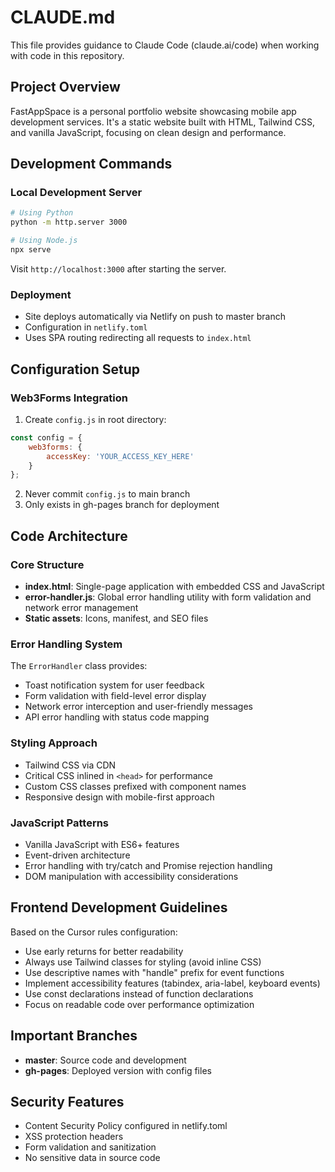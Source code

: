 # CLAUDE.md

This file provides guidance to Claude Code (claude.ai/code) when working with code in this repository.

## Project Overview

FastAppSpace is a personal portfolio website showcasing mobile app development services. It's a static website built with HTML, Tailwind CSS, and vanilla JavaScript, focusing on clean design and performance.

## Development Commands

### Local Development Server
```bash
# Using Python
python -m http.server 3000

# Using Node.js
npx serve
```

Visit `http://localhost:3000` after starting the server.

### Deployment
- Site deploys automatically via Netlify on push to master branch
- Configuration in `netlify.toml`
- Uses SPA routing redirecting all requests to `index.html`

## Configuration Setup

### Web3Forms Integration
1. Create `config.js` in root directory:
```javascript
const config = {
    web3forms: {
        accessKey: 'YOUR_ACCESS_KEY_HERE'
    }
};
```
2. Never commit `config.js` to main branch
3. Only exists in gh-pages branch for deployment

## Code Architecture

### Core Structure
- **index.html**: Single-page application with embedded CSS and JavaScript
- **error-handler.js**: Global error handling utility with form validation and network error management
- **Static assets**: Icons, manifest, and SEO files

### Error Handling System
The `ErrorHandler` class provides:
- Toast notification system for user feedback
- Form validation with field-level error display
- Network error interception and user-friendly messages
- API error handling with status code mapping

### Styling Approach
- Tailwind CSS via CDN
- Critical CSS inlined in `<head>` for performance
- Custom CSS classes prefixed with component names
- Responsive design with mobile-first approach

### JavaScript Patterns
- Vanilla JavaScript with ES6+ features
- Event-driven architecture
- Error handling with try/catch and Promise rejection handling
- DOM manipulation with accessibility considerations

## Frontend Development Guidelines

Based on the Cursor rules configuration:
- Use early returns for better readability
- Always use Tailwind classes for styling (avoid inline CSS)
- Use descriptive names with "handle" prefix for event functions
- Implement accessibility features (tabindex, aria-label, keyboard events)
- Use const declarations instead of function declarations
- Focus on readable code over performance optimization

## Important Branches
- **master**: Source code and development
- **gh-pages**: Deployed version with config files

## Security Features
- Content Security Policy configured in netlify.toml
- XSS protection headers
- Form validation and sanitization
- No sensitive data in source code